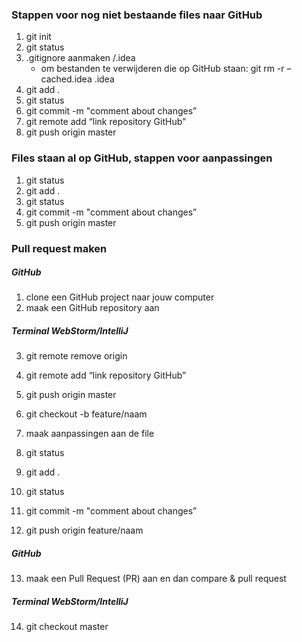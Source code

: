 ### Stappen voor nog niet bestaande files naar GitHub
1. git init
2. git status
3. .gitignore aanmaken /.idea
    * om bestanden te verwijderen die op GitHub staan: git rm -r –cached.idea .idea 
5. git add .
6. git status
7. git commit -m "comment about changes”
8. git remote add “link repository GitHub”
9. git push origin master

### Files staan al op GitHub, stappen voor aanpassingen
1. git status
2. git add .
3. git status 
4. git commit -m "comment about changes”
5. git push origin master

### Pull request maken
##### GitHub
1. clone een GitHub project naar jouw computer
2. maak een GitHub repository aan

##### Terminal WebStorm/IntelliJ
3. git remote remove origin
4. git remote add “link repository GitHub”
5. git push origin master
6. git checkout -b feature/naam
7. maak aanpassingen aan de file


8. git status
9. git add .
10. git status
11. git commit -m "comment about changes”
12. git push origin feature/naam

##### GitHub    
13. maak een Pull Request (PR) aan en dan compare & pull request

##### Terminal WebStorm/IntelliJ
14. git checkout master